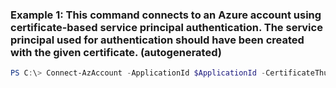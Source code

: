 ### Example 1: This command connects to an Azure account using certificate-based service principal authentication. The service principal used for authentication should have been created with the given certificate. (autogenerated)
```powershell
PS C:\> Connect-AzAccount -ApplicationId $ApplicationId -CertificateThumbprint $Thumbprint -ServicePrincipal  -Tenant $TenantId
```

